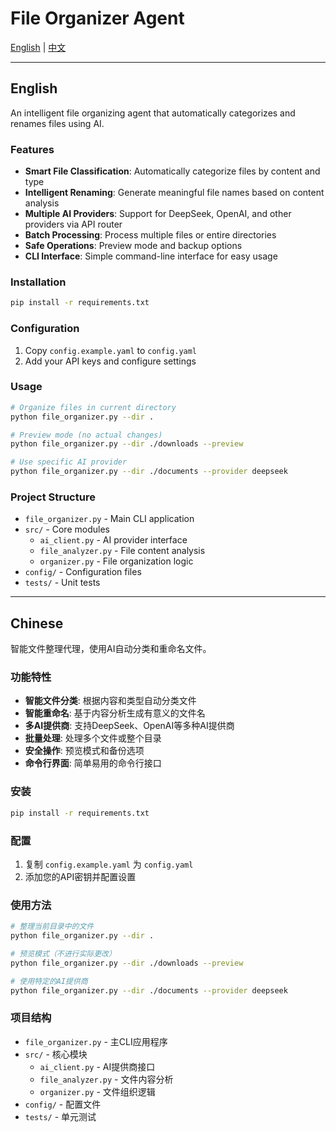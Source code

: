 # File Organizer Agent

[English](#english) | [中文](#chinese)

---

## English

An intelligent file organizing agent that automatically categorizes and renames files using AI.

### Features

- **Smart File Classification**: Automatically categorize files by content and type
- **Intelligent Renaming**: Generate meaningful file names based on content analysis
- **Multiple AI Providers**: Support for DeepSeek, OpenAI, and other providers via API router
- **Batch Processing**: Process multiple files or entire directories
- **Safe Operations**: Preview mode and backup options
- **CLI Interface**: Simple command-line interface for easy usage

### Installation

```bash
pip install -r requirements.txt
```

### Configuration

1. Copy `config.example.yaml` to `config.yaml`
2. Add your API keys and configure settings

### Usage

```bash
# Organize files in current directory
python file_organizer.py --dir .

# Preview mode (no actual changes)
python file_organizer.py --dir ./downloads --preview

# Use specific AI provider
python file_organizer.py --dir ./documents --provider deepseek
```

### Project Structure

- `file_organizer.py` - Main CLI application
- `src/` - Core modules
  - `ai_client.py` - AI provider interface
  - `file_analyzer.py` - File content analysis
  - `organizer.py` - File organization logic
- `config/` - Configuration files
- `tests/` - Unit tests

---

## Chinese

智能文件整理代理，使用AI自动分类和重命名文件。

### 功能特性

- **智能文件分类**: 根据内容和类型自动分类文件
- **智能重命名**: 基于内容分析生成有意义的文件名
- **多AI提供商**: 支持DeepSeek、OpenAI等多种AI提供商
- **批量处理**: 处理多个文件或整个目录
- **安全操作**: 预览模式和备份选项
- **命令行界面**: 简单易用的命令行接口

### 安装

```bash
pip install -r requirements.txt
```

### 配置

1. 复制 `config.example.yaml` 为 `config.yaml`
2. 添加您的API密钥并配置设置

### 使用方法

```bash
# 整理当前目录中的文件
python file_organizer.py --dir .

# 预览模式（不进行实际更改）
python file_organizer.py --dir ./downloads --preview

# 使用特定的AI提供商
python file_organizer.py --dir ./documents --provider deepseek
```

### 项目结构

- `file_organizer.py` - 主CLI应用程序
- `src/` - 核心模块
  - `ai_client.py` - AI提供商接口
  - `file_analyzer.py` - 文件内容分析
  - `organizer.py` - 文件组织逻辑
- `config/` - 配置文件
- `tests/` - 单元测试
